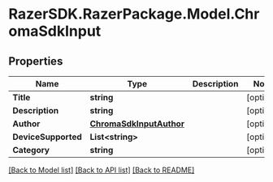 # RazerSDK.RazerPackage.Model.ChromaSdkInput
## Properties

Name | Type | Description | Notes
------------ | ------------- | ------------- | -------------
**Title** | **string** |  | [optional] 
**Description** | **string** |  | [optional] 
**Author** | [**ChromaSdkInputAuthor**](ChromaSdkInputAuthor.md) |  | [optional] 
**DeviceSupported** | **List&lt;string&gt;** |  | [optional] 
**Category** | **string** |  | [optional] 

[[Back to Model list]](../README.md#documentation-for-models) [[Back to API list]](../README.md#documentation-for-api-endpoints) [[Back to README]](../README.md)

